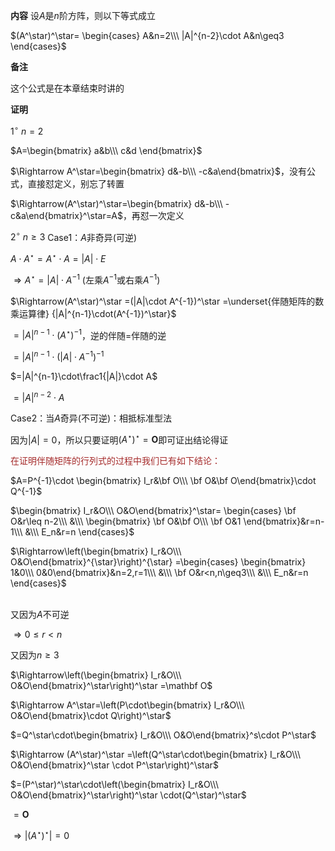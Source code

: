 **内容**
设$A$是$n$阶方阵，则以下等式成立

$(A^\star)^\star=
\begin{cases}
A&n=2\\\ 
|A|^{n-2}\cdot A&n\geq3
\end{cases}$

**备注**

这个公式是在本章结束时讲的

**证明**

$1^\circ\ n=2$

$A=\begin{bmatrix}
a&b\\\ c&d
\end{bmatrix}$

$\Rightarrow A^\star=\begin{bmatrix}
d&-b\\\ -c&a\end{bmatrix}$，没有公式，直接怼定义，别忘了转置

$\Rightarrow(A^\star)^\star=\begin{bmatrix}
d&-b\\\ -c&a\end{bmatrix}^\star=A$，再怼一次定义

$2^\circ\ n\geq3$
Case1：$A$非奇异(可逆)

$A\cdot A^\star=A^\star\cdot A=|A|\cdot E$

$\Rightarrow A^\star=|A|\cdot A^{-1}$ (左乘$A^{-1}$或右乘$A^{-1}$)

$\Rightarrow(A^\star)^\star
=(|A|\cdot A^{-1})^\star
=\underset{伴随矩阵的数乘运算律}
{|A|^{n-1}\cdot(A^{-1})^\star}$

$=|A|^{n-1}\cdot(A^\star)^{-1}$，逆的伴随$=$伴随的逆

$=|A|^{n-1}\cdot(|A|\cdot A^{-1})^{-1}$

$=|A|^{n-1}\cdot\frac1{|A|}\cdot A$

$=|A|^{n-2}\cdot A$

Case2：当$A$奇异(不可逆)：相抵标准型法

因为$|A|=0$，所以只要证明$(A^\star)^\star=\mathbf O$即可证出结论得证

<font color=brown>在证明伴随矩阵的行列式的过程中我们已有如下结论：</font>

$A=P^{-1}\cdot \begin{bmatrix}
I_r&\bf O\\\ \bf O&\bf O\end{bmatrix}\cdot Q^{-1}$

$\begin{bmatrix}
I_r&O\\\ O&O\end{bmatrix}^\star=
\begin{cases}
\bf O&r\leq n-2\\\ 
&\\\ 
\begin{bmatrix}
\bf O&\bf O\\\ \bf O&1
\end{bmatrix}&r=n-1\\\ 
&\\\ 
E_n&r=n
\end{cases}$

$\Rightarrow\left(\begin{bmatrix}
I_r&O\\\ O&O\end{bmatrix}^{\star}\right)^{\star}
=\begin{cases}
\begin{bmatrix}
1&0\\\ 0&0\end{bmatrix}&n=2,r=1\\\ 
&\\\ 
\bf O&r<n,n\geq3\\\ 
&\\\ 
E_n&r=n
\end{cases}$<br/><br/>

又因为$A$不可逆

$\Rightarrow 0\leq r<n$

又因为$n\ge3$

$\Rightarrow\left(\begin{bmatrix}
I_r&O\\\ O&O\end{bmatrix}^\star\right)^\star
=\mathbf O$

$\Rightarrow A^\star=\left(P\cdot\begin{bmatrix}
I_r&O\\\ O&O\end{bmatrix}\cdot Q\right)^\star$

$=Q^\star\cdot\begin{bmatrix}
I_r&O\\\ O&O\end{bmatrix}^s\cdot P^\star$

$\Rightarrow (A^\star)^\star
=\left(Q^\star\cdot\begin{bmatrix}
I_r&O\\\ O&O\end{bmatrix}^\star
\cdot P^\star\right)^\star$

$=(P^\star)^\star\cdot\left(\begin{bmatrix}
I_r&O\\\ O&O\end{bmatrix}^\star\right)^\star
\cdot(Q^\star)^\star$

$=\mathbf O$

$\Rightarrow|(A^\star)^\star|=0$